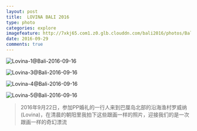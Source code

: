 ```yaml
---
layout: post
title:  LOVINA BALI 2016
type: photo
categories: explore
imagefeature: http://7xkj65.com1.z0.glb.clouddn.com/bali2016/photos/Bali-2016-dolphin-1.jpg?imageMogr2/thumbnail/!30p
date: 2016-09-29
comments: true
---
```


![Lovina-1@Bali-2016-09-16](http://7xkj65.com1.z0.glb.clouddn.com/bali2016/photos/Bali-2016-dolphin-1.jpg)

![Lovina-3@Bali-2016-09-16](http://7xkj65.com1.z0.glb.clouddn.com/bali2016/photos/Bali-2016-dolphin-3.jpg)

![Lovina-4@Bali-2016-09-16](http://7xkj65.com1.z0.glb.clouddn.com/bali2016/photos/Bali-2016-lovina-1.jpg)

![Lovina-5@Bali-2016-09-16](http://7xkj65.com1.z0.glb.clouddn.com/bali2016/photos/Bali-2016-lovina-2.jpg)



> 2016年9月22日，参加PP婚礼的一行人来到巴厘岛北部的沿海渔村罗威纳(Lovina)，在清晨的朝阳里我拍下这些跟画一样的照片，迎接我们的是一次跟画一样的奇幻漂流